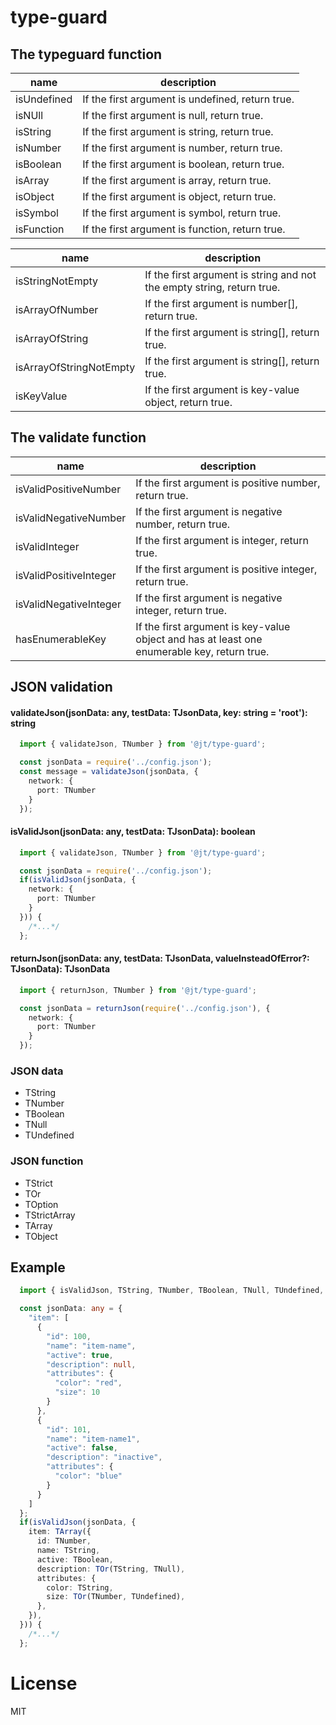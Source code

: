 # type-guard

## The typeguard function

|  name  |  description  |
| ------ | ------------- |
| isUndefined | If the first argument is undefined, return true. |
| isNUll | If the first argument is null, return true. |
| isString | If the first argument is string, return true. |
| isNumber | If the first argument is number, return true. |
| isBoolean | If the first argument is boolean, return true. |
| isArray | If the first argument is array, return true. |
| isObject | If the first argument is object, return true. |
| isSymbol | If the first argument is symbol, return true. |
| isFunction | If the first argument is function, return true. |

|  name  |  description  |
| ------ | ------------- |
| isStringNotEmpty | If the first argument is string and not the empty string, return true. |
| isArrayOfNumber | If the first argument is number[], return true. |
| isArrayOfString | If the first argument is string[], return true. |
| isArrayOfStringNotEmpty | If the first argument is string[], return true. |
| isKeyValue | If the first argument is key-value object, return true. |

## The validate function

|  name  |  description  |
| ------ | ------------- |
| isValidPositiveNumber | If the first argument is positive number, return true. |
| isValidNegativeNumber | If the first argument is negative number, return true. |
| isValidInteger | If the first argument is integer, return true. |
| isValidPositiveInteger | If the first argument is positive integer, return true. |
| isValidNegativeInteger | If the first argument is negative integer, return true. |
| hasEnumerableKey | If the first argument is key-value object and has at least one enumerable key, return true. |

## JSON validation

#### validateJson(jsonData: any, testData: TJsonData, key: string = 'root'): string

```ts
  import { validateJson, TNumber } from '@jt/type-guard';

  const jsonData = require('../config.json');
  const message = validateJson(jsonData, {
    network: {
      port: TNumber
    }
  });
```

#### isValidJson(jsonData: any, testData: TJsonData): boolean

```ts
  import { validateJson, TNumber } from '@jt/type-guard';

  const jsonData = require('../config.json');
  if(isValidJson(jsonData, {
    network: {
      port: TNumber
    }
  })) {
    /*...*/
  };
```

#### returnJson(jsonData: any, testData: TJsonData, valueInsteadOfError?: TJsonData): TJsonData

```ts
  import { returnJson, TNumber } from '@jt/type-guard';

  const jsonData = returnJson(require('../config.json'), {
    network: {
      port: TNumber
    }
  });
```

### JSON data

 - TString
 - TNumber
 - TBoolean
 - TNull
 - TUndefined

### JSON function

 - TStrict
 - TOr
 - TOption
 - TStrictArray
 - TArray
 - TObject

## Example

```ts
  import { isValidJson, TString, TNumber, TBoolean, TNull, TUndefined, TOr, TArray } from '@jt/type-guard';

  const jsonData: any = {
    "item": [
      {
        "id": 100,
        "name": "item-name",
        "active": true,
        "description": null,
        "attributes": {
          "color": "red",
          "size": 10
        }
      },
      {
        "id": 101,
        "name": "item-name1",
        "active": false,
        "description": "inactive",
        "attributes": {
          "color": "blue"
        }
      }
    ]
  };
  if(isValidJson(jsonData, {
    item: TArray({
      id: TNumber,
      name: TString,
      active: TBoolean,
      description: TOr(TString, TNull),
      attributes: {
        color: TString,
        size: TOr(TNumber, TUndefined),
      },
    }),
  })) {
    /*...*/
  };
```

 # License

MIT
